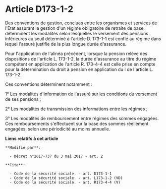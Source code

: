 # Article D173-1-2

Des conventions de gestion, conclues entre les organismes et services de l'Etat assurant la gestion d'un régime obligatoire
de retraite de base, déterminent les modalités selon lesquelles le versement des pensions inférieures au seuil déterminé à
l'article D. 173-1-1 est confié au régime dans lequel l'assuré justifie de la plus longue durée d'assurance. 

Pour l'application de l'alinéa précédent, lorsque la pension relève des dispositions de l'article L. 173-1-2, la durée
d'assurance au titre du régime compétent en application de l'article R. 173-4-4 est celle prise en compte pour la
détermination du droit à pension en application du I de l'article L. 173-1-2. 

Ces conventions déterminent notamment : 

1° Les modalités d'information de l'assuré sur les conditions du versement de ses pensions ; 

2° Les modalités de transmission des informations entre les régimes ; 

3° Les modalités de remboursement entre régimes des sommes engagées. Ces remboursements s'effectuent sur la base des sommes
réellement engagées, selon une périodicité au moins annuelle.

**Liens relatifs à cet article**

	**Modifié par**:

	  - Décret n°2017-737 du 3 mai 2017 - art. 2

	**Cite**:

	  - Code de la sécurité sociale. - art. D173-1-1
	  - Code de la sécurité sociale. - art. L173-1-2 (VD)
	  - Code de la sécurité sociale. - art. R173-4-4 (V)
